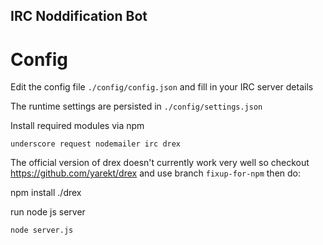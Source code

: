IRC Noddification Bot
---------------------

Config
======

Edit the config file `./config/config.json` and fill in your IRC server details

The runtime settings are persisted in `./config/settings.json`

Install required modules via npm

    underscore request nodemailer irc drex

The official version of drex doesn't currently work very well
so checkout https://github.com/yarekt/drex and use branch `fixup-for-npm`
then do:

   npm install ./drex

run node js server

    node server.js

